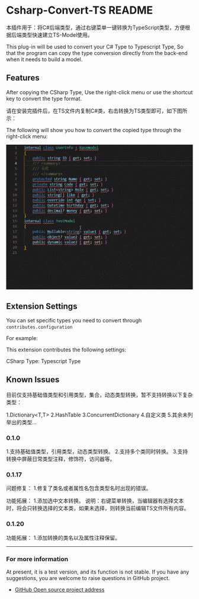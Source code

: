 # Csharp-Convert-TS README

本插件用于：将C#后端类型，通过右键菜单一键转换为TypeScript类型，方便根据后端类型快速建立TS-Model使用。

This plug-in will be used to convert your C# Type to Typescript Type, So that the program can copy the type conversion directly from the back-end when it needs to build a model.

## Features

After copying the CSharp Type, Use the right-click menu or use the shortcut key to convert the type format.

请在安装完插件后，在TS文件内复制C#类，右击转换为TS类型即可，如下图所示：

The following will show you how to convert the copied type through the right-click menu:

![image](images/demo.gif)

## Extension Settings

You can set specific types you need to convert through `contributes.configuration`

For example:

This extension contributes the following settings:

CSharp Type: Typescript Type

## Known Issues

目前仅支持基础值类型和引用类型，集合，动态类型转换，暂不支持转换以下复杂类型：

1.Dictionary<T,T>
2.HashTable
3.ConcurrentDictionary
4.自定义类
5.其余未列举出的类型...

### 0.1.0

1.支持基础值类型，引用类型，动态类型转换。
2.支持多个类同时转换。
3.支持转换中屏蔽日常类型注释，修饰符，访问器等。

### 0.1.17

问题修复：
1.修复了类名或者属性名包含类型名时出现的错误。

功能拓展：
1.添加选中文本转换。
说明：右键菜单转换，当编辑器有选择文本时，将会只转换选择的文本类，如果未选择，则转换当前编辑TS文件所有内容。

### 0.1.20

功能拓展：
1.添加转换的类名以及属性注释保留。

-----------------------------------------------------------------------------------------------------------

### For more information

At present, it is a test version, and its function is not stable. If you have any suggestions, you are welcome to raise questions in GitHub project.

* [GitHub Open source project address](https://github.com/git102347501/CSharp-Convert-TS)

